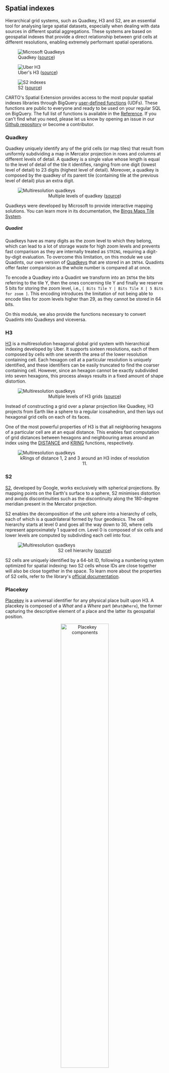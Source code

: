 ## Spatial indexes

Hierarchical grid systems, such as Quadkey, H3 and S2, are an essential tool for analysing large spatial datasets, especially when dealing with data sources in different spatial aggregations. These systems are based on geospatial indexes that provide a direct relationship between grid cells at different resolutions, enabling extremely performant spatial operations.

<div class="figures-table">
    <figure class="figure">
        <img src="/img/bq-spatial-extension/spatial-indexes/quadkeys-microsoft.jpg" alt="Microsoft Quadkeys">
        <figcaption class="figcaption">Quadkey (<a href="https://docs.microsoft.com/en-us/bingmaps/articles/bing-maps-tile-system">source</a>)</figcaption>
    </figure>
    <figure class="figure">
        <img src="/img/bq-spatial-extension/spatial-indexes/h3-uber-globe.png" alt="Uber H3">
        <figcaption class="figcaption">Uber's H3 (<a href="https://eng.uber.com/h3/">source</a>)</figcaption>
    </figure>
    <figure class="figure">
        <img src="/img/bq-spatial-extension/spatial-indexes/s2-florida.gif" alt="S2 indexes">
        <figcaption class="figcaption">S2 (<a href="https://s2geometry.io/devguide/examples/coverings">source</a>)</figcaption>
    </figure>
</div>

CARTO's Spatial Extension provides access to the most popular spatial indexes libraries through BigQuery [user-defined functions](https://cloud.google.com/bigquery/docs/reference/standard-sql/user-defined-functions) (UDFs). These functions are public to everyone and ready to be used on your regular SQL on BigQuery. The full list of functions is available in the [Reference](/spatial-extension-bq/reference). If you can't find what you need, please let us know by opening an issue in our [Github repository](https://github.com/CartoDB/carto-spatial-extension) or become a contributor. 


### Quadkey

Quadkey uniquely identify any of the grid cells (or map tiles) that result from uniformly subdividing a map in Mercator projection in rows and columns at different levels of detail. A quadkey is a single value whose length is equal to the level of detail of the tile it identifies, ranging from one digit (lowest level of detail) to 23 digits (highest level of detail). Moreover, a quadkey is composed by the quadkey of its parent tile (containing tile at the previous level of detail) plus an extra digit. 

<div class="figures-table">
    <figure class="figure">
        <img src="/img/bq-spatial-extension/spatial-indexes/quadkeys-multilevel-microsoft.jpg" alt="Multiresolution quadkeys">
        <figcaption class="figcaption" style="text-align:center">Multiple levels of quadkey (<a href="https://docs.microsoft.com/en-us/bingmaps/articles/bing-maps-tile-system">source</a>)</figcaption>
    </figure>
</div>


Quadkeys were developed by Microsoft to provide interactive mapping solutions. You can learn more in its documentation, the [Bings Maps Tile System](https://docs.microsoft.com/en-us/bingmaps/articles/bing-maps-tile-system).

##### Quadint

Quadkeys have as many digits as the zoom level to which they belong, which can lead to a lot of storage waste for high zoom levels and prevents fast comparison as they are internally treated as `STRING`, requiring a digit-by-digit evaluation. To overcome this limitation, on this module we use Quadints, our own version of [Quadkeys](https://wiki.openstreetmap.org/wiki/QuadTiles) that are stored in an `INT64`. Quadints offer faster comparision as the whole number is compared all at once.

To encode a Quadkey into a Quadint we transform into an `INT64` the bits referring to the tile Y, then the ones concerning tile Y and finally we reserve 5 bits for storing the zoom level, i.e., `[ Bits Tile Y | Bits Tile X | 5 Bits for zoom ]`. This encoding introduces the limitation of not being able to encode tiles for zoom levels higher than 29, as they cannot be stored in 64 bits. 

On this module, we also provide the functions necessary to convert Quadints into Quadkeys and viceversa.


### H3

[H3](https://h3geo.org/) is a multiresolution hexagonal global grid system with hierarchical indexing developed by Uber. It supports sixteen resolutions, each of them composed by cells with one seventh the area of the lower resolution containing cell. Each hexagon cell at a particular resolution is uniquely identified, and these identifiers can be easily truncated to find the coarser containing cell. However, since an hexagon cannot be exactly subdivided into seven hexagons, this process always results in a fixed amount of shape distortion.  

<div class="figures-table">
    <figure class="figure">
        <img src="/img/bq-spatial-extension/spatial-indexes/h3-multilevel-uber.png" alt="Multiresolution quadkeys">
        <figcaption class="figcaption" style="text-align:center">Multiple levels of H3 grids (<a href="https://eng.uber.com/h3">source</a>)</figcaption>
    </figure>
</div>

Instead of constructing a grid over a planar projection like Quadkey, H3 projects from Earth like a sphere to a regular icosahedron, and then lays out hexagonal grid cells on each of its faces.

One of the most powerful properties of H3 is that all neighboring hexagons of a particular cell are at an equal distance. This enables fast computation of grid distances between hexagons and neighbouring areas around an index using the [DISTANCE](/spatial-extension-bq/reference/#h3kring) and [KRING](/spatial-extension-bq/reference/#h3distance) functions, respectively.

<div class="figures-table">
    <figure class="figure">
        <img src="/img/bq-spatial-extension/spatial-indexes/h3_kring_comparison.png" alt="Multiresolution quadkeys">
        <figcaption class="figcaption" style="text-align:center">kRings of distance 1, 2 and 3 around an H3 index of resolution 11.</figcaption>
    </figure>
</div>

### S2

[S2](https://s2geometry.io), developed by Google, works exclusively with spherical projections. By mapping points on the Earth's surface to a sphere, S2 minimises distortion and avoids discontinuities such as the discontinuity along the 180-degree meridian present in the Mercator projection.

S2 enables the decomposition of the unit sphere into a hierarchy of cells, each of which is a quadrilateral formed by four geodesics. The cell hierarchy starts at level 0 and goes all the way down to 30, where cells represent approximately 1 squared cm. Level 0 is composed of six cells and lower levels are computed by subdividing each cell into four. 

<div class="figures-table">
    <figure class="figure">
        <img src="/img/bq-spatial-extension/spatial-indexes/s2-multilevel-google.gif" alt="Multiresolution quadkeys">
        <figcaption class="figcaption" style="text-align:center">S2 cell hierarchy (<a href="https://s2geometry.io/devguide/s2cell_hierarchy">source</a>)</figcaption>
    </figure>
</div>

S2 cells are uniquely identified by a 64-bit ID, following a numbering system optimized for spatial indexing: two S2 cells whose IDs are close together will also be close together in the space. To learn more about the properties of S2 cells, refer to the library's [official documentation](https://s2geometry.io/devguide/s2cell_hierarchy).


### Placekey

[Placekey](https://www.placekey.io) is a universal identifier for any physical place built upon H3. A placekey is composed of a *What* and a *Where* part (`What@Where`), the former capturing the descriptive element of a place and the latter its geospatial position.  

<div class="figures-table" style="text-align:center">
    <figure>
        <img src="/img/bq-spatial-extension/spatial-indexes/placekey-components.png" alt="Placekey components" style="width:60%">
        <figcaption class="figcaption" style="text-align:center">Placekey components (<a href="https://www.placekey.io">source</a>)</figcaption>
    </figure>
</div>

The *What* part of a placekey is composed of two sets of three characters encoding the address and the POI, to account for the fact that multiple places can share the same address. For example, a Starbucks and a Subway in 555 Main Street will share the first three characters but differ on the other three, therefore having different *What* parts. 

Finally, the *Where* part encodes the H3 hexagonal cell where the place is located. To learn more about Placekey, visit the [project's website](https://www.placekey.io).

